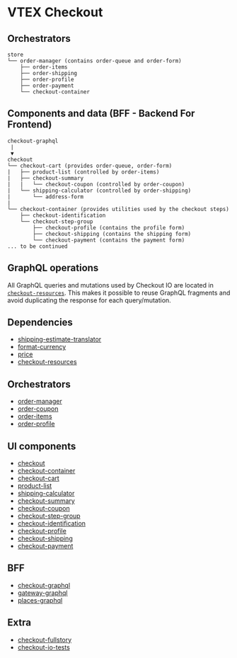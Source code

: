 # VTEX Checkout

## Orchestrators

```
store
└── order-manager (contains order-queue and order-form)
    ├── order-items
    ├── order-shipping
    ├── order-profile
    ├── order-payment
    └── checkout-container
```

## Components and data (BFF - Backend For Frontend)

```
checkout-graphql
 |
 ▼
checkout
└── checkout-cart (provides order-queue, order-form)
|   ├── product-list (controlled by order-items)
|   ├── checkout-summary
|   |   └── checkout-coupon (controlled by order-coupon)
|   └── shipping-calculator (controlled by order-shipping)
|       └── address-form
|
└── checkout-container (provides utilities used by the checkout steps)
    ├── checkout-identification
    └── checkout-step-group
        ├── checkout-profile (contains the profile form)
        ├── checkout-shipping (contains the shipping form)
        └── checkout-payment (contains the payment form)
... to be continued
```

## GraphQL operations
All GraphQL queries and mutations used by Checkout IO are located in [`checkout-resources`](https://github.com/vtex-apps/checkout-resources). This makes it possible to reuse GraphQL fragments and avoid duplicating the response for each query/mutation.

## Dependencies
- [shipping-estimate-translator](https://github.com/vtex-apps/shipping-estimate-translator)
- [format-currency](https://github.com/vtex-apps/format-currency)
- [price](https://github.com/vtex-apps/price)
- [checkout-resources](https://github.com/vtex-apps/checkout-resources)

## Orchestrators
- [order-manager](https://github.com/vtex-apps/order-manager)
- [order-coupon](https://github.com/vtex-apps/order-coupon)
- [order-items](https://github.com/vtex-apps/order-items)
- [order-profile](https://github.com/vtex-apps/order-profile)

## UI components
- [checkout](https://github.com/vtex-apps/checkout)
- [checkout-container](https://github.com/vtex/checkout-container)
- [checkout-cart](https://github.com/vtex-apps/checkout-cart)
- [product-list](https://github.com/vtex-apps/product-list)
- [shipping-calculator](https://github.com/vtex-apps/shipping-calculator)
- [checkout-summary](https://github.com/vtex-apps/checkout-summary)
- [checkout-coupon](https://github.com/vtex-apps/checkout-coupon)
- [checkout-step-group](https://github.com/vtex-apps/checkout-step-group)
- [checkout-identification](https://github.com/vtex-apps/checkout-identification)
- [checkout-profile](https://github.com/vtex-apps/checkout-profile)
- [checkout-shipping](https://github.com/vtex-apps/checkout-shipping)
- [checkout-payment](https://github.com/vtex-apps/checkout-payment)

## BFF
- [checkout-graphql](https://github.com/vtex/checkout-graphql)
- [gateway-graphql](https://github.com/vtex/gateway-graphql)
- [places-graphql](https://github.com/vtex-apps/places-graphql)

## Extra
- [checkout-fullstory](https://github.com/vtex-apps/checkout-fullstory)
- [checkout-io-tests](https://github.com/vtex-apps/checkout-io-tests)
